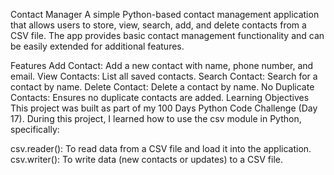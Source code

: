 Contact Manager
A simple Python-based contact management application that allows users to store, view, search, add, and delete contacts from a CSV file. The app provides basic contact management functionality and can be easily extended for additional features.

Features
Add Contact: Add a new contact with name, phone number, and email.
View Contacts: List all saved contacts.
Search Contact: Search for a contact by name.
Delete Contact: Delete a contact by name.
No Duplicate Contacts: Ensures no duplicate contacts are added.
Learning Objectives
This project was built as part of my 100 Days Python Code Challenge (Day 17). During this project, I learned how to use the csv module in Python, specifically:

csv.reader(): To read data from a CSV file and load it into the application.
csv.writer(): To write data (new contacts or updates) to a CSV file.
